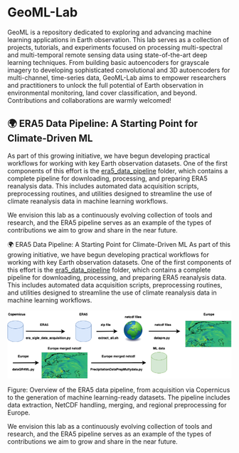 # GeoML-Lab
GeoML is a repository dedicated to exploring and advancing machine learning applications in Earth observation.
This lab serves as a collection of projects, tutorials, and experiments focused on processing multi-spectral and 
multi-temporal remote sensing data using state-of-the-art deep learning techniques. From building basic autoencoders 
for grayscale imagery to developing sophisticated convolutional and 3D autoencoders for multi-channel, time-series data, 
GeoML-Lab aims to empower researchers and practitioners to unlock the full potential of Earth observation in environmental 
monitoring, land cover classification, and beyond. Contributions and collaborations are warmly welcomed!

## 🌍 ERA5 Data Pipeline: A Starting Point for Climate-Driven ML

As part of this growing initiative, we have begun developing practical workflows for working with key Earth observation datasets. One of the first components of this effort is the [era5_data_pipeline](https://github.com/vasileios27/GeoML-Lab/tree/main/era5_data_pipeline) folder, which contains a complete pipeline for downloading, processing, and preparing ERA5 reanalysis data. This includes automated data acquisition scripts, preprocessing routines, and utilities designed to streamline the use of climate reanalysis data in machine learning workflows.

We envision this lab as a continuously evolving collection of tools and research, and the ERA5 pipeline serves as an example of the types of contributions we aim to grow and share in the near future.


🌍 ERA5 Data Pipeline: A Starting Point for Climate-Driven ML
As part of this growing initiative, we have begun developing practical workflows for working with key Earth observation datasets. One of the first components of this effort is the [era5_data_pipeline](https://github.com/vasileios27/GeoML-Lab/tree/main/era5_data_pipeline) folder, which contains a complete pipeline for downloading, processing, and preparing ERA5 reanalysis data. This includes automated data acquisition scripts, preprocessing routines, and utilities designed to streamline the use of climate reanalysis data in machine learning workflows.

<p align="center"> <img src="plots/era5_pipline.png" alt="ERA5 Data Pipeline Diagram" width="700"/> </p>
Figure: Overview of the ERA5 data pipeline, from acquisition via Copernicus to the generation of machine learning-ready datasets. The pipeline includes data extraction, NetCDF handling, merging, and regional preprocessing for Europe.

We envision this lab as a continuously evolving collection of tools and research, and the ERA5 pipeline serves as an example of the types of contributions we aim to grow and share in the near future.